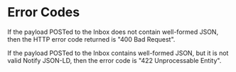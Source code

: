 # Error Codes
If the payload POSTed to the Inbox does not contain well-formed JSON, then the HTTP error code returned is "400 Bad Request".

If the payload POSTed to the Inbox contains well-formed JSON, but it is not valid Notify JSON-LD, then the error code is "422 Unprocessable Entity".